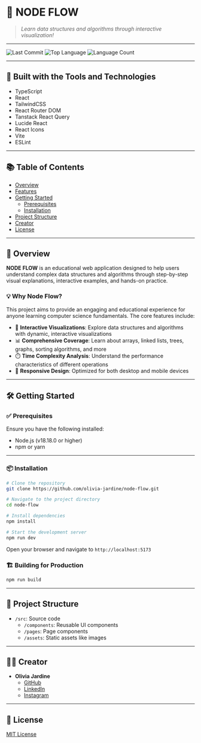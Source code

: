 # 🔄 NODE FLOW

> *Learn data structures and algorithms through interactive visualization!*

---

![Last Commit](https://img.shields.io/github/last-commit/oliviafjardine/node-flow)
![Top Language](https://img.shields.io/github/languages/top/oliviafjardine/node-flow)
![Language Count](https://img.shields.io/github/languages/count/oliviafjardine/node-flow)

---

## 🚀 Built with the Tools and Technologies

- TypeScript
- React
- TailwindCSS
- React Router DOM
- Tanstack React Query
- Lucide React
- React Icons
- Vite
- ESLint

---

## 📚 Table of Contents

- [Overview](#overview)
- [Features](#features)
- [Getting Started](#getting-started)
  - [Prerequisites](#prerequisites)
  - [Installation](#installation)
- [Project Structure](#project-structure)
- [Creator](#creator)
- [License](#license)

---

## 🌟 Overview

**NODE FLOW** is an educational web application designed to help users understand complex data structures and algorithms through step-by-step visual explanations, interactive examples, and hands-on practice.

### 💡 Why Node Flow?

This project aims to provide an engaging and educational experience for anyone learning computer science fundamentals. The core features include:

- 🔄 **Interactive Visualizations**: Explore data structures and algorithms with dynamic, interactive visualizations
- 📊 **Comprehensive Coverage**: Learn about arrays, linked lists, trees, graphs, sorting algorithms, and more
- ⏱️ **Time Complexity Analysis**: Understand the performance characteristics of different operations
- 📱 **Responsive Design**: Optimized for both desktop and mobile devices

---

## 🛠️ Getting Started

### ✅ Prerequisites

Ensure you have the following installed:

- Node.js (v18.18.0 or higher)
- npm or yarn

---

### 📦 Installation

```bash
# Clone the repository
git clone https://github.com/olivia-jardine/node-flow.git

# Navigate to the project directory
cd node-flow

# Install dependencies
npm install

# Start the development server
npm run dev
```

Open your browser and navigate to `http://localhost:5173`

### 🏗️ Building for Production

```bash
npm run build
```

---

## 📂 Project Structure

- `/src`: Source code
  - `/components`: Reusable UI components
  - `/pages`: Page components
  - `/assets`: Static assets like images

---

## 👩‍💻 Creator

- **Olivia Jardine**
  - [GitHub](https://github.com/olivia-jardine)
  - [LinkedIn](https://linkedin.com/in/olivia-jardine)
  - [Instagram](https://instagram.com/olivia.jardine)

---

## 📄 License

[MIT License](LICENSE)